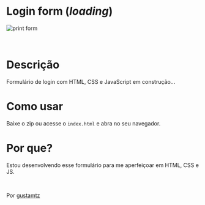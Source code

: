 # Login form (*loading*)

![print form](https://user-images.githubusercontent.com/113216494/208558028-f879196a-13b0-41da-bc93-f0e57060dc32.png)

<br>

# Descrição
Formulário de login com HTML, CSS e JavaScript em construção...

# Como usar
Baixe o zip ou acesse o `index.html` e abra no seu navegador.

# Por que? 
Estou desenvolvendo esse formulário para me aperfeiçoar em HTML, CSS e JS.

<br>

Por <a href="https://github.com/gustamtz">gustamtz</a>

